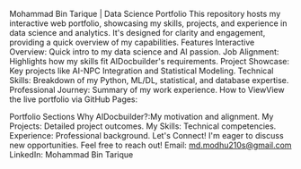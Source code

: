 Mohammad Bin Tarique | Data Science Portfolio
This repository hosts my interactive web portfolio, showcasing my skills, projects, and experience in data science and analytics. 
It's designed for clarity and engagement, providing a quick overview of my capabilities.
Features
Interactive Overview: Quick intro to my data science and AI passion.
Job Alignment: Highlights how my skills fit AIDocbuilder's requirements.
Project Showcase: Key projects like AI-NPC Integration and Statistical Modeling.
Technical Skills: Breakdown of my Python, ML/DL, statistical, and database expertise.
Professional Journey: Summary of my work experience.
How to ViewView the live portfolio via GitHub Pages:

Portfolio Sections
Why AIDocbuilder?:My motivation and alignment.
My Projects: Detailed project outcomes.
My Skills: Technical competencies.
Experience: Professional background.
 Let's Connect!
I'm eager to discuss new opportunities. Feel free to reach out!
Email: md.modhu210s@gmail.com
LinkedIn: Mohammad Bin Tarique
